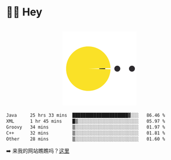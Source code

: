 
# 👋🏻 Hey
<div align="center">
	<br>
	<img src="https://raw.githubusercontent.com/Aniket965/Aniket965/master/pacman.svg?sanitize=true" width="200" height="200">
	<br>
</div>

<!--START_SECTION:waka-->
```text
Java     25 hrs 33 mins  █████████████████████▓░░░   86.46 % 
XML      1 hr 45 mins    █▒░░░░░░░░░░░░░░░░░░░░░░░   05.97 % 
Groovy   34 mins         ▒░░░░░░░░░░░░░░░░░░░░░░░░   01.97 % 
C++      32 mins         ▒░░░░░░░░░░░░░░░░░░░░░░░░   01.81 % 
Other    28 mins         ▒░░░░░░░░░░░░░░░░░░░░░░░░   01.60 % 
```
<!--END_SECTION:waka-->

 ➡️  来我的网站瞧瞧吗？[这里](https://www.shaolongfei.com)
